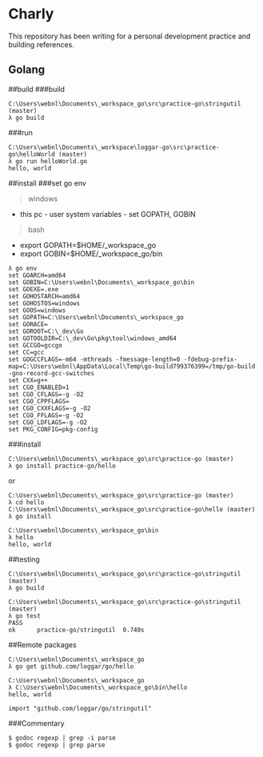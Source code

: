# Charly

This repository has been writing for a personal development practice and building references.

## Golang

##build
###build
```
C:\Users\webnl\Documents\_workspace_go\src\practice-go\stringutil (master)
λ go build
```

###run
```
C:\Users\webnl\Documents\_workspace\loggar-go\src\practice-go\helloWorld (master)
λ go run helloWorld.go
hello, world
```

##install
###set go env
>windows 
* this pc - user system variables - set GOPATH, GOBIN

>bash
* export GOPATH=$HOME/_workspace_go
* export GOBIN=$HOME/_workspace_go/bin

```
λ go env
set GOARCH=amd64
set GOBIN=C:\Users\webnl\Documents\_workspace_go\bin
set GOEXE=.exe
set GOHOSTARCH=amd64
set GOHOSTOS=windows
set GOOS=windows
set GOPATH=C:\Users\webnl\Documents\_workspace_go
set GORACE=
set GOROOT=C:\_dev\Go
set GOTOOLDIR=C:\_dev\Go\pkg\tool\windows_amd64
set GCCGO=gccgo
set CC=gcc
set GOGCCFLAGS=-m64 -mthreads -fmessage-length=0 -fdebug-prefix-map=C:\Users\webnl\AppData\Local\Temp\go-build799376399=/tmp/go-build -gno-record-gcc-switches
set CXX=g++
set CGO_ENABLED=1
set CGO_CFLAGS=-g -O2
set CGO_CPPFLAGS=
set CGO_CXXFLAGS=-g -O2
set CGO_FFLAGS=-g -O2
set CGO_LDFLAGS=-g -O2
set PKG_CONFIG=pkg-config
```

###install
```
C:\Users\webnl\Documents\_workspace_go\src\practice-go (master)
λ go install practice-go/hello
```
or 
```
C:\Users\webnl\Documents\_workspace_go\src\practice-go (master)
λ cd hello
C:\Users\webnl\Documents\_workspace_go\src\practice-go\hello (master)
λ go install
```
```
C:\Users\webnl\Documents\_workspace_go\bin
λ hello
hello, world
```

##testing
```
C:\Users\webnl\Documents\_workspace_go\src\practice-go\stringutil (master)
λ go build

C:\Users\webnl\Documents\_workspace_go\src\practice-go\stringutil (master)
λ go test
PASS
ok      practice-go/stringutil  0.740s
```

##Remote packages
```
C:\Users\webnl\Documents\_workspace_go
λ go get github.com/loggar/go/hello

C:\Users\webnl\Documents\_workspace_go
λ C:\Users\webnl\Documents\_workspace_go\bin\hello
hello, world
```
```
import "github.com/loggar/go/stringutil"
```

###Commentary
```
$ godoc regexp | grep -i parse
$ godoc regexp | grep parse
```
